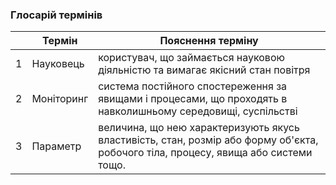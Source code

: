 ### Глосарій термінів

|   | Термін                    | Пояснення терміну                                                             |
|---|---------------------------|-------------------------------------------------------------------------------|
| 1 | Науковець | користувач, що займається науковою діяльністю та вимагає якісний стан повітря  |                                        
| 2 | Моніторинг               | система постійного спостереження за явищами і процесами, що проходять в навколишньому середовищі, суспільстві|
| 3 | Параметр               |величина, що нею характеризують якусь властивість, стан, розмір або форму об'єкта, робочого тіла, процесу, явища або системи тощо.|